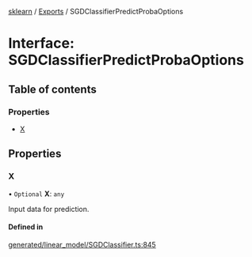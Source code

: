 [sklearn](../readme.md) / [Exports](../modules.md) / SGDClassifierPredictProbaOptions

# Interface: SGDClassifierPredictProbaOptions

## Table of contents

### Properties

- [X](SGDClassifierPredictProbaOptions.md#x)

## Properties

### X

• `Optional` **X**: `any`

Input data for prediction.

#### Defined in

[generated/linear_model/SGDClassifier.ts:845](https://github.com/transitive-bullshit/scikit-learn-ts/blob/367336a/packages/sklearn/src/generated/linear_model/SGDClassifier.ts#L845)
